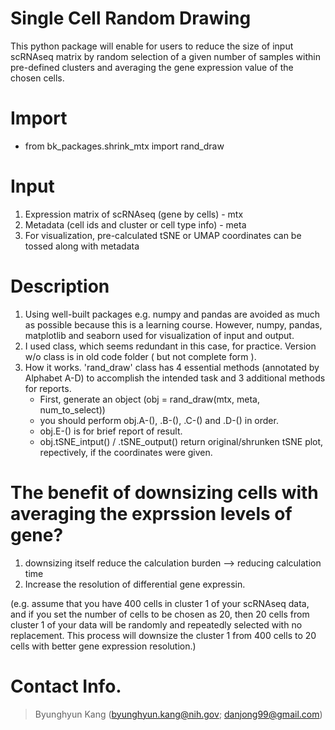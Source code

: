 # Single Cell Random Drawing

This python package will enable for users to reduce the size of input scRNAseq matrix by random selection of a given number of samples within pre-defined clusters and averaging the gene expression value of the chosen cells.

# Import
  - from bk_packages.shrink_mtx import rand_draw

# Input
  1. Expression matrix of scRNAseq (gene by cells) - mtx
  2. Metadata (cell ids and cluster or cell type info) - meta
  3. For visualization, pre-calculated tSNE or UMAP coordinates can be tossed along with metadata

# Description

  1. Using well-built packages e.g. numpy and pandas are avoided as much as possible because this is a learning course.
     However, numpy, pandas, matplotlib and seaborn used for visualization of input and output.
  2. I used class, which seems redundant in this case, for practice. Version w/o class is in old code folder ( but not complete form ).
  3. How it works.
     'rand_draw' class has 4 essential methods (annotated by Alphabet A-D) to accomplish the intended task 
      and 3 additional methods for reports.
        - First, generate an object (obj = rand_draw(mtx, meta, num_to_select))
        - you should perform obj.A-(), .B-(), .C-() and .D-() in order.
        - obj.E-() is for brief report of result.
        - obj.tSNE_intput() / .tSNE_output() return original/shrunken tSNE plot, repectively,
          if the coordinates were given.
    
# The benefit of downsizing cells with averaging the exprssion levels of gene?
  1. downsizing itself reduce the calculation burden --> reducing calculation time
  2. Increase the resolution of differential gene expressin.

(e.g. assume that you have 400 cells in cluster 1 of your scRNAseq data, and if you set the number of cells to be chosen as 20, then 20 cells from cluster 1 of your data will be randomly and repeatedly selected with no replacement. This process will downsize the cluster 1 from 400 cells to 20 cells with better gene expression resolution.)

# Contact Info.
   > Byunghyun Kang (byunghyun.kang@nih.gov; danjong99@gmail.com)

